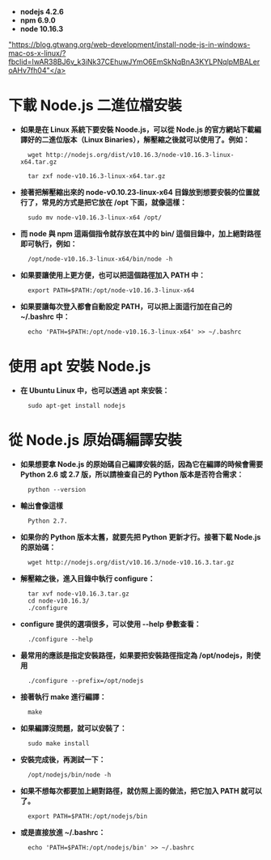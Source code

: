 - **nodejs 4.2.6**
- **npm  6.9.0**
- **node 10.16.3**

<a href>"https://blog.gtwang.org/web-development/install-node-js-in-windows-mac-os-x-linux/?fbclid=IwAR38BJ6v_k3iNk37CEhuwJYmO6EmSkNqBnA3KYLPNqlpMBALeroAHv7fh04"</a>

# 下載 Node.js 二進位檔安裝

- **如果是在 Linux 系統下要安裝 Noode.js，可以從 Node.js 的官方網站下載編譯好的二進位版本（Linux Binaries），解壓縮之後就可以使用了。例如：**

        wget http://nodejs.org/dist/v10.16.3/node-v10.16.3-linux-x64.tar.gz

        tar zxf node-v10.16.3-linux-x64.tar.gz


- **接著把解壓縮出來的 node-v0.10.23-linux-x64 目錄放到想要安裝的位置就行了，常見的方式是把它放在 /opt 下面，就像這樣：**

        sudo mv node-v10.16.3-linux-x64 /opt/

- **而 node 與 npm 這兩個指令就存放在其中的 bin/ 這個目錄中，加上絕對路徑即可執行，例如：**

        /opt/node-v10.16.3-linux-x64/bin/node -h

- **如果要讓使用上更方便，也可以把這個路徑加入 PATH 中：**

        export PATH=$PATH:/opt/node-v10.16.3-linux-x64

- **如果要讓每次登入都會自動設定 PATH，可以把上面這行加在自己的 ~/.bashrc 中：**

        echo 'PATH=$PATH:/opt/node-v10.16.3-linux-x64' >> ~/.bashrc

# 使用 apt 安裝 Node.js

- **在 Ubuntu Linux 中，也可以透過 apt 來安裝：**

        sudo apt-get install nodejs

# 從 Node.js 原始碼編譯安裝

- **如果想要拿 Node.js 的原始碼自己編譯安裝的話，因為它在編譯的時候會需要 Python 2.6 或 2.7 版，所以請檢查自己的 Python 版本是否符合需求：**

        python --version

- **輸出會像這樣**
        
        Python 2.7.

- **如果你的 Python 版本太舊，就要先把 Python 更新才行。接著下載 Node.js 的原始碼：**

        wget http://nodejs.org/dist/v10.16.3/node-v10.16.3.tar.gz

- **解壓縮之後，進入目錄中執行 configure：**

        tar xvf node-v10.16.3.tar.gz
        cd node-v10.16.3/
        ./configure

- **configure 提供的選項很多，可以使用 --help 參數查看：**

        ./configure --help

- **最常用的應該是指定安裝路徑，如果要把安裝路徑指定為 /opt/nodejs，則使用**

        ./configure --prefix=/opt/nodejs

- **接著執行 make 進行編譯：**

        make

- **如果編譯沒問題，就可以安裝了：**

        sudo make install

- **安裝完成後，再測試一下：**

        /opt/nodejs/bin/node -h

- **如果不想每次都要加上絕對路徑，就仿照上面的做法，把它加入 PATH 就可以了。**

        export PATH=$PATH:/opt/nodejs/bin

- **或是直接放進 ~/.bashrc：**

        echo 'PATH=$PATH:/opt/nodejs/bin' >> ~/.bashrc





